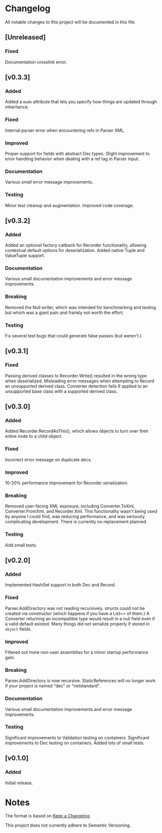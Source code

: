 # Changelog
All notable changes to this project will be documented in this file.


## [Unreleased]
### Fixed
Documentation crosslink error.


## [v0.3.3]
### Added
Added a `mode` attribute that lets you specify how things are updated through inheritance.

### Fixed
Internal parser error when encountering refs in Parser XML.

### Improved
Proper support for fields with abstract Dec types.
Slight improvement to error handling behavior when dealing with a ref tag in Parser input.

### Documentation
Various small error message improvements.

### Testing
Minor test cleanup and augmentation.
Improved code coverage.


## [v0.3.2]
### Added
Added an optional factory callback for Recorder functionality, allowing contextual default options for deserialization.
Added native Tuple and ValueTuple support.

### Documentation
Various small documentation improvements and error message improvements.

### Breaking
Removed the Null writer, which was intended for benchmarking and testing but which was a giant pain and frankly not worth the effort.

### Testing
Fix several test bugs that could generate false passes (but weren't.)


## [v0.3.1]
### Fixed
Passing derived classes to Recorder.Write() resulted in the wrong type when deserialized.
Misleading error messages when attempting to Record an unsupported derived class.
Converter detection fails if applied to an unsupported base class with a supported derived class.


## [v0.3.0]
### Added
Added Recorder.RecordAsThis(), which allows objects to turn over their entire node to a child object.

### Fixed
Incorrect error message on duplicate decs.

### Improved
10-20% performance improvement for Recorder serialization.

### Breaking
Removed user-facing XML exposure, including Converter.ToXml, Converter.FromXml, and Recorder.Xml. This functionality wasn't being used by anyone I could find, was reducing performance, and was seriously complicating development. There is currently no replacement planned.

### Testing
Add small tests.


## [v0.2.0]
### Added
Implemented HashSet support in both Dec and Record.

### Fixed
Parser.AddDirectory was not reading recursively.
structs could not be created via constructor (which happens if you have a List<> of them.)
A Converter returning an incompatible type would result in a null field even if a valid default existed.
Many things did not serialize properly if stored in `object` fields.

### Improved
Filtered out more non-user assemblies for a minor startup performance gain.

### Breaking
Parser.AddDirectory is now recursive.
StaticReferences will no longer work if your project is named "dec" or "netstandard".

### Documentation
Various small documentation improvements and error message improvements.

### Testing
Significant improvements to Validation testing on containers.
Significant improvements to Dec testing on containers.
Added lots of small tests.


## [v0.1.0]
### Added
Initial release.

 
# Notes

The format is based on [Keep a Changelog](https://keepachangelog.com/en/1.0.0/).

This project does not currently adhere to Semantic Versioning.

